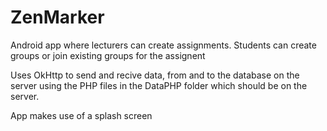 # ZenMarker
Android app where lecturers can create assignments. Students can create groups or join existing groups for the assignent

Uses OkHttp to send and recive data, from and to the database on the server using the PHP files in the DataPHP folder which should be on the server.

App makes use of a splash screen


